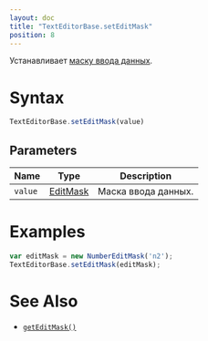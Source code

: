 ```yaml
---
layout: doc
title: "TextEditorBase.setEditMask"
position: 8
---
```


Устанавливает [маску ввода данных](/docs/API/Core/EditMask/).

# Syntax

```js
TextEditorBase.setEditMask(value)
```

## Parameters

|Name|Type|Description|
|----|----|-----------|
|`value`|[EditMask](/docs/API/Core/EditMask/)|Маска ввода данных.|

# Examples

```js
var editMask = new NumberEditMask('n2');
TextEditorBase.setEditMask(editMask);
```

# See Also

* [`getEditMask()`](../TextEditorBase.getEditMask/)
